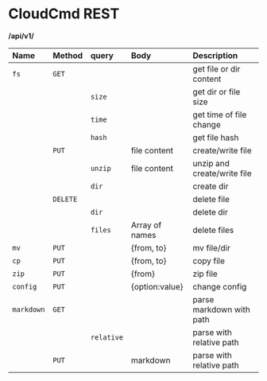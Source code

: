 CloudCmd REST
=============
**/api/v1/**

|Name         |Method   |query          |Body           |Description                    |
|:------------|:--------|:--------------|:--------------|:------------------------------|
|``fs``       |`GET`    |               |               |get file or dir content        |
|             |         |`size`         |               |get dir or file size           |
|             |         |`time`         |               |get time of file change        |
|             |         |`hash`         |               |get file hash                  |
|             |`PUT`    |               |file content   |create/write file              |
|             |         | `unzip`       |file content   |unzip and create/write file    |
|             |         | `dir`         |               |create dir                     |
|             |`DELETE` |               |               |delete file                    |
|             |         | `dir`         |               |delete dir                     |
|             |         |`files`        |Array of names |delete files                   |
|``mv``       |`PUT`    |               |{from, to}     |mv file/dir                    |
|``cp``       |`PUT`    |               |{from, to}     |copy file                      |
|``zip``      |`PUT`    |               |{from}         |zip file                       |
|``config``   |`PUT`    |               |{option:value} |change config                  |
|``markdown`` |`GET`    |               |               |parse markdown with path       |
|             |         |`relative`     |               |parse with relative path       |
|             |`PUT`    |               |markdown       |parse with relative path       |
